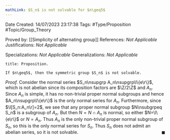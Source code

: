 ```yaml
---
mathLink: $S_n$ is not solvable for $n\geq5$
---
```


<div class="topSpace"></div>

Date Created: 14/07/2023 23:17:38
Tags: #Type/Proposition #Topic/Group_Theory

Proved by: [[Simplicity of alternating group]]
References: <i>Not Applicable</i>
Justifications: <i>Not Applicable</i>

Specializations: <i>Not Applicable</i>
Generalizations: <i>Not Applicable</i>

``` ad-Proposition
title: Proposition.

If $n\geq5$, then the symmetric group $S_n$ is not solvable.

```

<i>Proof.</i> Consider the normal series $S_n\nsupgrp A_n\nsupgrp\l\{e\r\}$, which is not abelian since its composition factors are $\Z/2\Z$ and $A_n$. Since $A_n$ is simple, it has no non-trivial proper normal subgroups and hence $A_n\nsupgrp\l\{e\r\}$ is the only normal series for $A_n$. Furthermore, since $\l[S_n:A_n\r]=2$, we see that any proper normal subgroup $N\nsubgrpeq S_n$ is a subgroup of $A_n$. But then $N=N\cap A_n$ is normal, so either $N=\l\{e\r\}$ or $N=A_n$. Thus $A_n$ is the only non-trivial proper normal subgroup of $S_n$, so this is the only normal series for $S_n$. Thus $S_n$ does not admit an abelian series, so it is not solvable.<span style="float:right;">$\blacksquare$</span>
